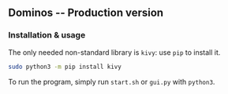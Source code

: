 ## Dominos -- Production version

### Installation & usage

The only needed non-standard library is `kivy`: use `pip` to install it.

```bash
sudo python3 -m pip install kivy
```

To run the program, simply run `start.sh` or `gui.py` with `python3`.
